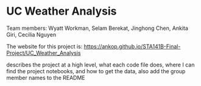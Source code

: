 # UC Weather Analysis

Team members: Wyatt Workman, Selam Berekat, Jinghong Chen, Ankita Giri, Cecilia Nguyen

The website for this project is: https://ankop.github.io/STA141B-Final-Project/UC_Weather_Analysis




describes the project at a high level, what each code file does, where I can find the project notebooks, and how to get the data, also add the group member names to the README

